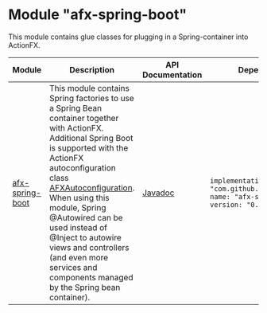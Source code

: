 # Module "afx-spring-boot"

This module contains glue classes for plugging in a Spring-container into ActionFX.

Module | Description | API Documentation | Dependency 
------ | ----------- | ----------------- | ----------
[afx-spring-boot](afx-spring-boot/README.md) | This module contains Spring factories to use a Spring Bean container together with ActionFX. Additional Spring Boot is supported with the ActionFX autoconfiguration class [AFXAutoconfiguration](afx-spring-boot/src/main/java/com/github/actionfx/spring/autoconfigure/AFXAutoconfiguration.java). When using this module, Spring @Autowired can be used instead of @Inject to autowire views and controllers (and even more services and components managed by the Spring bean container). | [Javadoc](https://martinkoster.github.io/actionfx/afx-spring-boot/index.html) | `implementation group: "com.github.martinkoster", name: "afx-spring-boot", version: "0.0.1"`
